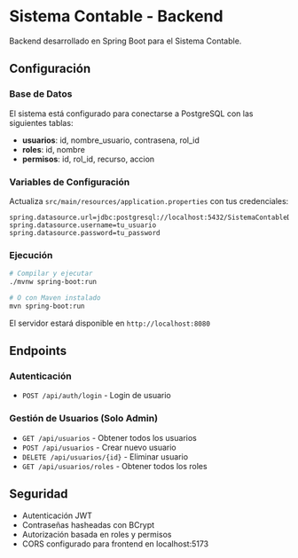 # Sistema Contable - Backend

Backend desarrollado en Spring Boot para el Sistema Contable.

## Configuración

### Base de Datos

El sistema está configurado para conectarse a PostgreSQL con las siguientes tablas:

- **usuarios**: id, nombre_usuario, contrasena, rol_id
- **roles**: id, nombre  
- **permisos**: id, rol_id, recurso, accion

### Variables de Configuración

Actualiza `src/main/resources/application.properties` con tus credenciales:

```properties
spring.datasource.url=jdbc:postgresql://localhost:5432/SistemaContableDB
spring.datasource.username=tu_usuario
spring.datasource.password=tu_password
```

### Ejecución

```bash
# Compilar y ejecutar
./mvnw spring-boot:run

# O con Maven instalado
mvn spring-boot:run
```

El servidor estará disponible en `http://localhost:8080`

## Endpoints

### Autenticación
- `POST /api/auth/login` - Login de usuario

### Gestión de Usuarios (Solo Admin)
- `GET /api/usuarios` - Obtener todos los usuarios
- `POST /api/usuarios` - Crear nuevo usuario
- `DELETE /api/usuarios/{id}` - Eliminar usuario
- `GET /api/usuarios/roles` - Obtener todos los roles

## Seguridad

- Autenticación JWT
- Contraseñas hasheadas con BCrypt
- Autorización basada en roles y permisos
- CORS configurado para frontend en localhost:5173